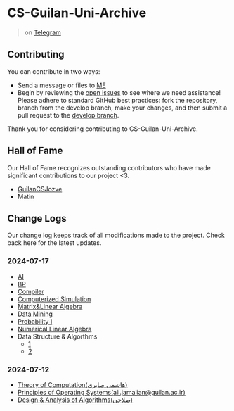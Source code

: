 # CS-Guilan-Uni-Archive
> on [Telegram](https://t.me/CSGuilanUniArchive)
## Contributing
You can contribute in two ways:
- Send a message or files to [ME](https://t.me/awirsh2b3c?text=CS-Guilan-Uni-Archive%0a)
- Begin by reviewing the [open issues](https://github.com/awirshf45d/CS-Guilan-Uni-Archive/issues) to see where we need assistance! Please adhere to standard GitHub best practices: fork the repository, branch from the develop branch, make your changes, and then submit a pull request to the [develop branch](https://github.com/awirshf45d/CS-Guilan-Uni-Archive/tree/develop).

Thank you for considering contributing to CS-Guilan-Uni-Archive.

## Hall of Fame
Our Hall of Fame recognizes outstanding contributors who have made significant contributions to our project <3.
 - [GuilanCSJozve](https://t.me/GuilanCSJozve)
 - Matin

## Change Logs
Our change log keeps track of all modifications made to the project. Check back here for the latest updates.
### 2024-07-17
- [AI](https://github.com/awirshf45d/CS-Guilan-Uni-Archive/tree/main/Artificial%20Intelligence%20(%D8%A7%D8%B3%D8%AA%D8%A7%D8%AF%20%D8%A7%D8%B3%DA%A9%D9%86%D8%AF%D8%B1%DB%8C))
- [BP](https://github.com/awirshf45d/CS-Guilan-Uni-Archive/tree/main/Basic%20Programming)
- [Compiler](https://github.com/awirshf45d/CS-Guilan-Uni-Archive/tree/main/Compiler%20(%D8%A7%D8%B3%D8%AA%D8%A7%D8%AF%20%D8%A7%D8%B3%DA%A9%D9%86%D8%AF%D8%B1%DB%8C))
- [Computerized Simulation](https://github.com/awirshf45d/CS-Guilan-Uni-Archive/tree/main/Computerized%20Simulation(%D8%AF%DA%A9%D8%AA%D8%B1%20%D8%B7%D8%A8%D8%A7%D8%B7%D8%A8%D8%A7%DB%8C%DB%8C))
- [Matrix&Linear Algebra](https://github.com/awirshf45d/CS-Guilan-Uni-Archive/tree/main/Introduction%20to%20Matrix%20%26%20Linear%20Algebra)
- [Data Mining](https://github.com/awirshf45d/CS-Guilan-Uni-Archive/tree/main/Introduction%20to%20Data%20Mining(%D8%A7%D8%B3%D8%AA%D8%A7%D8%AF%20%D9%85%D9%87%D8%B1%D8%AF%D9%88%D8%B3%D8%AA))
- [Probability I](https://github.com/awirshf45d/CS-Guilan-Uni-Archive/tree/main/%E2%80%AB%E2%80%AC%E2%80%AC%E2%80%AB%E2%80%AAProbability%E2%80%AC%E2%80%AC%20I%20(%D8%AF%DA%A9%D8%AA%D8%B1%20%D8%B5%DB%8C%D8%AF%D9%BE%DB%8C%D8%B4%D9%87))
- [Numerical Linear Algebra](https://github.com/awirshf45d/CS-Guilan-Uni-Archive/tree/main/Numerical%20Linear%20Algebra(%D8%AF%DA%A9%D8%AA%D8%B1%20%D8%AF%D8%A7%D9%88%D8%AF%20%D8%AE%D8%AC%D8%B3%D8%AA%D9%87))
- Data Structure & Algorthms
  - [1](https://github.com/awirshf45d/CS-Guilan-Uni-Archive/tree/main/Data%20Structures%20%26%20Algorithms)
  - [2](https://github.com/awirshf45d/CS-Guilan-Uni-Archive/tree/main/Data%20Structure%20%26%20Algorithms%20(%D8%A7%D8%B3%D8%AA%D8%A7%D8%AF%20%D8%B3%DB%8C%D9%81%20%D8%A7%D9%84%D8%AF%DB%8C%D9%86%DB%8C))
### 2024-07-12
- [Theory of Computation(هاشمی صابری)](https://github.com/awirshf45d/CS-Guilan-Uni-Archive/tree/main/Theory%20of%20Computation(%D9%87%D8%A7%D8%B4%D9%85%DB%8C%20%D8%B5%D8%A7%D8%A8%D8%B1%DB%8C))
- [Principles‬‬ of Operating Systems(ali.jamalian@guilan.ac.ir)](https://github.com/awirshf45d/CS-Guilan-Uni-Archive/tree/main/Principles%E2%80%AC%E2%80%AC%20of%20Operating%20Systems(ali.jamalian%40guilan.ac.ir))
- [Design & Analysis of Algorithms(صلاحی)](https://github.com/awirshf45d/CS-Guilan-Uni-Archive/tree/main/Design%20%26%20Analysis%20of%20Algorithms(%D8%B5%D9%84%D8%A7%D8%AD%DB%8C))

